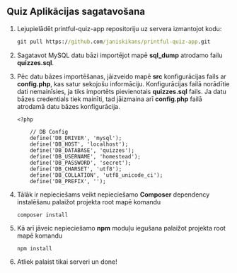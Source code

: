 ## Quiz Aplikācijas sagatavošana

1. Lejupielādēt printful-quiz-app repositoriju uz servera izmantojot kodu:
    ```cmd
    git pull https://github.com/janiskikans/printful-quiz-app.git
    ```
2. Sagatavot MySQL datu bāzi importējot mapē **sql_dump** atrodamo failu **quizzes.sql**.

3. Pēc datu bāzes importēšanas, jāizveido mapē **src** konfigurācijas fails ar **config.php**, kas satur sekojošu informāciju. Konfigurācijas failā norādītie dati nemainīsies, ja tiks importēts pievienotais **quizzes.sql** fails. Ja datu bāzes credentials tiek mainīti, tad jāizmaina arī **config.php**  failā atrodamā datu bāzes konfigurācija.
   
   ```
   <?php
       
       // DB Config
       define('DB_DRIVER', 'mysql');
       define('DB_HOST', 'localhost');
       define('DB_DATABASE', 'quizzes');
       define('DB_USERNAME', 'homestead');
       define('DB_PASSWORD', 'secret');
       define('DB_CHARSET', 'utf8');
       define('DB_COLLATION', 'utf8_unicode_ci');
       define('DB_PREFIX', '');
   ```
   
  4. Tālāk ir nepieciešams veikt nepieciešamo **Composer** dependency instalēšanu palaižot projekta root mapē komandu
    
        ```
        composer install
        ```

  5. Kā arī jāveic nepieciešamo **npm** moduļu iegušana palaižot projekta root mapē komandu
  
      ```
      npm install
      ```
   
  6. Atliek palaist tikai serveri un done!